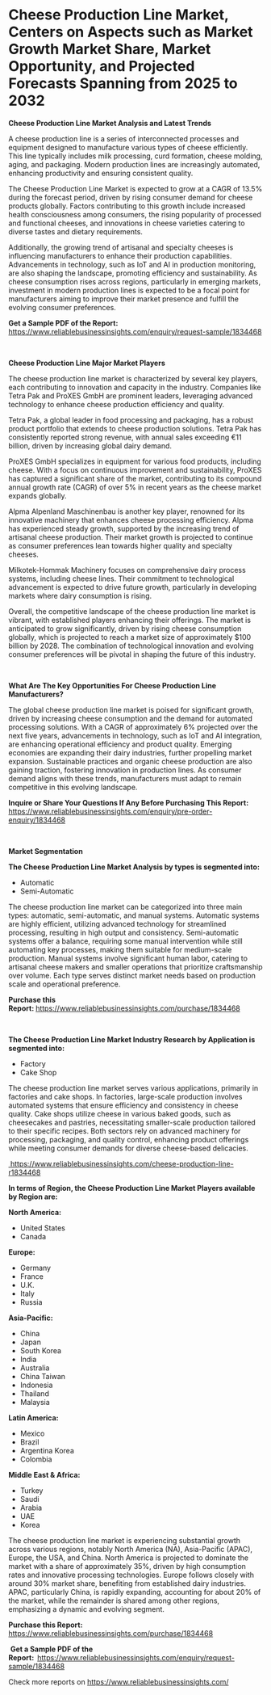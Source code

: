 <p><h1>Cheese Production Line Market, Centers on Aspects such as Market Growth Market Share, Market Opportunity, and Projected Forecasts Spanning from 2025 to 2032</h1></p><p><strong>Cheese Production Line Market Analysis and Latest Trends</strong></p>
<p><p>A cheese production line is a series of interconnected processes and equipment designed to manufacture various types of cheese efficiently. This line typically includes milk processing, curd formation, cheese molding, aging, and packaging. Modern production lines are increasingly automated, enhancing productivity and ensuring consistent quality.</p><p>The Cheese Production Line Market is expected to grow at a CAGR of 13.5% during the forecast period, driven by rising consumer demand for cheese products globally. Factors contributing to this growth include increased health consciousness among consumers, the rising popularity of processed and functional cheeses, and innovations in cheese varieties catering to diverse tastes and dietary requirements.</p><p>Additionally, the growing trend of artisanal and specialty cheeses is influencing manufacturers to enhance their production capabilities. Advancements in technology, such as IoT and AI in production monitoring, are also shaping the landscape, promoting efficiency and sustainability. As cheese consumption rises across regions, particularly in emerging markets, investment in modern production lines is expected to be a focal point for manufacturers aiming to improve their market presence and fulfill the evolving consumer preferences.</p></p>
<p><strong>Get a Sample PDF of the Report:&nbsp;</strong> <a href="https://www.reliablebusinessinsights.com/enquiry/request-sample/1834468?utm_campaign=3035&utm_medium=2&utm_source=Github&utm_content=ia&utm_term=11042025&utm_id=cheese-production-line">https://www.reliablebusinessinsights.com/enquiry/request-sample/1834468</a></p>
<p>&nbsp;</p>
<p><strong>Cheese Production Line Major Market Players</strong></p>
<p><p>The cheese production line market is characterized by several key players, each contributing to innovation and capacity in the industry. Companies like Tetra Pak and ProXES GmbH are prominent leaders, leveraging advanced technology to enhance cheese production efficiency and quality. </p><p>Tetra Pak, a global leader in food processing and packaging, has a robust product portfolio that extends to cheese production solutions. Tetra Pak has consistently reported strong revenue, with annual sales exceeding €11 billion, driven by increasing global dairy demand.</p><p>ProXES GmbH specializes in equipment for various food products, including cheese. With a focus on continuous improvement and sustainability, ProXES has captured a significant share of the market, contributing to its compound annual growth rate (CAGR) of over 5% in recent years as the cheese market expands globally.</p><p>Alpma Alpenland Maschinenbau is another key player, renowned for its innovative machinery that enhances cheese processing efficiency. Alpma has experienced steady growth, supported by the increasing trend of artisanal cheese production. Their market growth is projected to continue as consumer preferences lean towards higher quality and specialty cheeses.</p><p>Milkotek-Hommak Machinery focuses on comprehensive dairy process systems, including cheese lines. Their commitment to technological advancement is expected to drive future growth, particularly in developing markets where dairy consumption is rising.</p><p>Overall, the competitive landscape of the cheese production line market is vibrant, with established players enhancing their offerings. The market is anticipated to grow significantly, driven by rising cheese consumption globally, which is projected to reach a market size of approximately $100 billion by 2028. The combination of technological innovation and evolving consumer preferences will be pivotal in shaping the future of this industry.</p></p>
<p>&nbsp;</p>
<p><strong>What Are The Key Opportunities For Cheese Production Line Manufacturers?</strong></p>
<p><p>The global cheese production line market is poised for significant growth, driven by increasing cheese consumption and the demand for automated processing solutions. With a CAGR of approximately 6% projected over the next five years, advancements in technology, such as IoT and AI integration, are enhancing operational efficiency and product quality. Emerging economies are expanding their dairy industries, further propelling market expansion. Sustainable practices and organic cheese production are also gaining traction, fostering innovation in production lines. As consumer demand aligns with these trends, manufacturers must adapt to remain competitive in this evolving landscape.</p></p>
<p><strong>Inquire or Share Your Questions If Any Before Purchasing This Report:</strong> <a href="https://www.reliablebusinessinsights.com/enquiry/pre-order-enquiry/1834468?utm_campaign=3035&utm_medium=2&utm_source=Github&utm_content=ia&utm_term=11042025&utm_id=cheese-production-line">https://www.reliablebusinessinsights.com/enquiry/pre-order-enquiry/1834468</a></p>
<p>&nbsp;</p>
<p><strong>Market Segmentation</strong></p>
<p><strong>The Cheese Production Line Market Analysis by types is segmented into:</strong></p>
<p><ul><li>Automatic</li><li>Semi-Automatic</li></ul></p>
<p><p>The cheese production line market can be categorized into three main types: automatic, semi-automatic, and manual systems. Automatic systems are highly efficient, utilizing advanced technology for streamlined processing, resulting in high output and consistency. Semi-automatic systems offer a balance, requiring some manual intervention while still automating key processes, making them suitable for medium-scale production. Manual systems involve significant human labor, catering to artisanal cheese makers and smaller operations that prioritize craftsmanship over volume. Each type serves distinct market needs based on production scale and operational preference.</p></p>
<p><strong>Purchase this Report:&nbsp;</strong><a href="https://www.reliablebusinessinsights.com/purchase/1834468?utm_campaign=3035&utm_medium=2&utm_source=Github&utm_content=ia&utm_term=11042025&utm_id=cheese-production-line">https://www.reliablebusinessinsights.com/purchase/1834468</a></p>
<p>&nbsp;</p>
<p><strong>The Cheese Production Line Market Industry Research by Application is segmented into:</strong></p>
<p><ul><li>Factory</li><li>Cake Shop</li></ul></p>
<p><p>The cheese production line market serves various applications, primarily in factories and cake shops. In factories, large-scale production involves automated systems that ensure efficiency and consistency in cheese quality. Cake shops utilize cheese in various baked goods, such as cheesecakes and pastries, necessitating smaller-scale production tailored to their specific recipes. Both sectors rely on advanced machinery for processing, packaging, and quality control, enhancing product offerings while meeting consumer demands for diverse cheese-based delicacies.</p></p>
<p><a href="https://www.reliablebusinessinsights.com/cheese-production-line-r1834468?utm_campaign=3035&utm_medium=2&utm_source=Github&utm_content=ia&utm_term=11042025&utm_id=cheese-production-line">&nbsp;https://www.reliablebusinessinsights.com/cheese-production-line-r1834468</a></p>
<p><strong>In terms of Region, the Cheese Production Line Market Players available by Region are:</strong></p>
<p>
    <p> <strong> North America: </strong>
        <ul>
            <li>United States</li>
            <li>Canada</li>
        </ul>
        </p> 
    <p> <strong> Europe: </strong>
        <ul>
            <li>Germany</li>
            <li>France</li>
            <li>U.K.</li>
            <li>Italy</li>
            <li>Russia</li>
        </ul>
        </p> 
    <p> <strong> Asia-Pacific: </strong>
        <ul>
            <li>China</li>
            <li>Japan</li>
            <li>South Korea</li>
            <li>India</li>
            <li>Australia</li>
            <li>China Taiwan</li>
            <li>Indonesia</li>
            <li>Thailand</li>
            <li>Malaysia</li>
        </ul>
        </p> 
    <p> <strong> Latin America: </strong>
        <ul>
            <li>Mexico</li>
            <li>Brazil</li>
            <li>Argentina Korea</li>
            <li>Colombia</li>
        </ul>
        </p> 
    <p> <strong> Middle East & Africa: </strong>
        <ul>
            <li>Turkey</li>
            <li>Saudi</li>
            <li>Arabia</li>
            <li>UAE</li>
            <li>Korea</li>
        </ul>
    </p>
    </p>
<p><p>The cheese production line market is experiencing substantial growth across various regions, notably North America (NA), Asia-Pacific (APAC), Europe, the USA, and China. North America is projected to dominate the market with a share of approximately 35%, driven by high consumption rates and innovative processing technologies. Europe follows closely with around 30% market share, benefiting from established dairy industries. APAC, particularly China, is rapidly expanding, accounting for about 20% of the market, while the remainder is shared among other regions, emphasizing a dynamic and evolving segment.</p></p>
<p><strong>Purchase this Report: </strong><a href="https://www.reliablebusinessinsights.com/purchase/1834468?utm_campaign=3035&utm_medium=2&utm_source=Github&utm_content=ia&utm_term=11042025&utm_id=cheese-production-line">https://www.reliablebusinessinsights.com/purchase/1834468</a></p>
<p>&nbsp;<strong>Get a Sample PDF of the Report:&nbsp;&nbsp;</strong><a href="https://www.reliablebusinessinsights.com/enquiry/request-sample/1834468?utm_campaign=3035&utm_medium=2&utm_source=Github&utm_content=ia&utm_term=11042025&utm_id=cheese-production-line">https://www.reliablebusinessinsights.com/enquiry/request-sample/1834468</a></p>
<p><strong></strong></p>
<p>Check more reports on <a href="https://www.reliablebusinessinsights.com/?utm_campaign=3035&utm_medium=2&utm_source=Github&utm_content=ia&utm_term=11042025&utm_id=cheese-production-line">https://www.reliablebusinessinsights.com/</a></p>